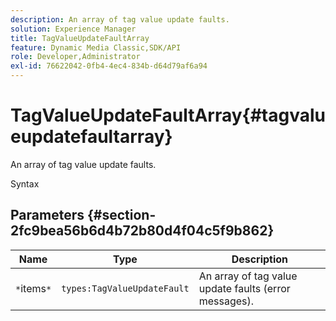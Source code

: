 ```yaml
---
description: An array of tag value update faults.
solution: Experience Manager
title: TagValueUpdateFaultArray
feature: Dynamic Media Classic,SDK/API
role: Developer,Administrator
exl-id: 76622042-0fb4-4ec4-834b-d64d79af6a94
---
```

# TagValueUpdateFaultArray{#tagvalueupdatefaultarray}

An array of tag value update faults.

 Syntax 

## Parameters {#section-2fc9bea56b6d4b72b80d4f04c5f9b862}

|  Name  | Type  | Description  |
|---|---|---|
|  `*`items`*`  | `types:TagValueUpdateFault`  | An array of tag value update faults (error messages).  |
